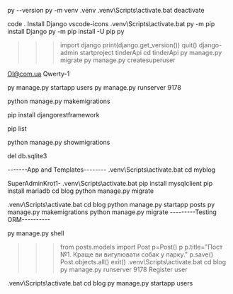 py --version 
py -m venv .venv 
.venv\Scripts\activate.bat
deactivate

code .
Install 
Django
vscode-icons
.venv\Scripts\activate.bat
py -m pip install Django
py -m pip install -U pip
py
>>>import django
>>>print(django.get_version())
>>>quit()
django-admin startproject tinderApi
cd tinderApi
py manage.py migrate
py manage.py createsuperuser

<!-- admi -->


Ol@com.ua
Qwerty-1

py manage.py startapp users
py manage.py runserver 9178


python manage.py makemigrations
<!-- дає помилку -->
<!-- python manage.py migrate  -->
pip install djangorestframework  
<!-- перевірка пакету -->
pip list  

<!-- Використовуйте команду, щоб перевірити статус ваших міграцій: -->
python manage.py showmigrations 
<!-- видалити базу -->
del db.sqlite3 







-------App and Templates--------
.venv\Scripts\activate.bat
cd myblog

SuperAdminKrot1-
.venv\Scripts\activate.bat
pip install mysqlclient
pip install mariadb
cd blog
python manage.py migrate

.venv\Scripts\activate.bat
cd blog
python manage.py startapp posts
py manage.py makemigrations
python manage.py migrate
---------Testing ORM----------

py manage.py shell
>>>from posts.models import Post
>>>p=Post()
>>>p
>>>p.title="Пост №1. Краще ви вигулювати собак у парку."
>>>p.save()
>>>Post.objects.all()
>>>exit()
.venv\Scripts\activate.bat
cd blog
py manage.py runserver 9178
Register user

.venv\Scripts\activate.bat
cd blog
py manage.py startapp users